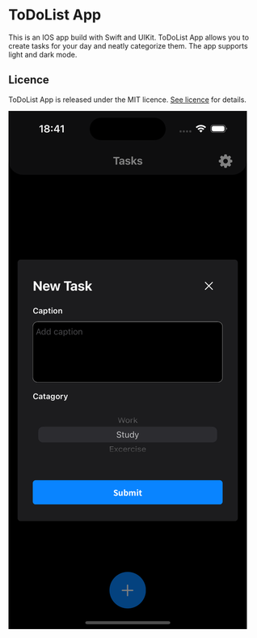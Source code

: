 # ToDoList App

This is an IOS app build with Swift and UIKit. ToDoList App allows you to create tasks for your day and neatly categorize them. The app supports light and dark mode.

## Licence

ToDoList App is released under the MIT licence. [See licence](https://github.com/Alisbliss/ToDoList/blob/main/LICENSE) for details.



![ScreenShot](https://github.com/Alisbliss/ToDoList/blob/main/Simulator%20Screenshot%20-%20iPhone%2015%20-%202025-04-27%20at%2018.41.08.png)
